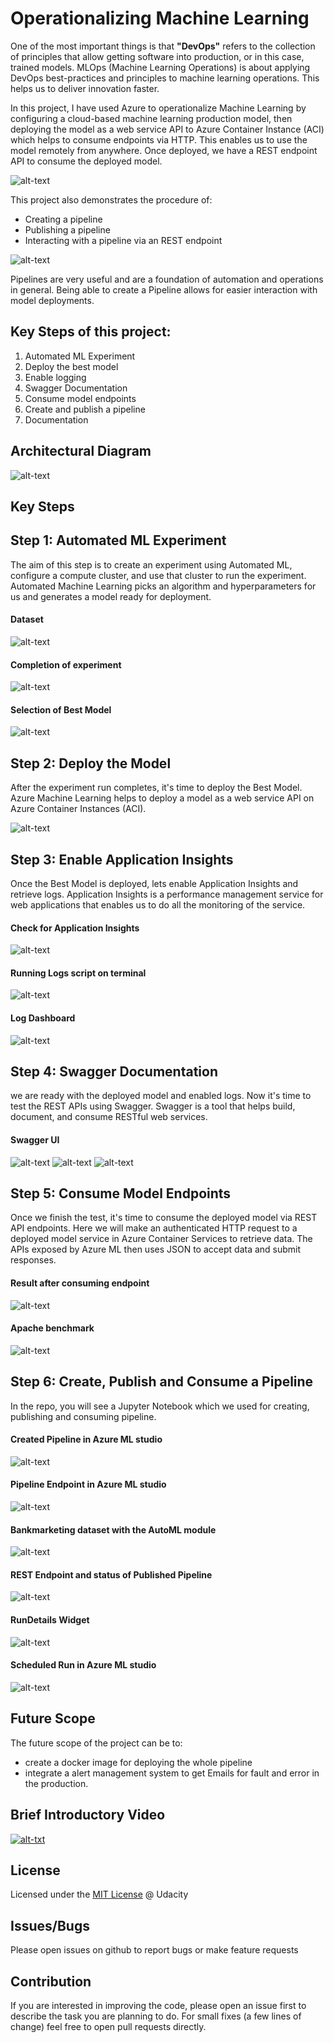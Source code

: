 # Operationalizing Machine Learning

One of the most important things is that **"DevOps"** refers to the collection of principles that allow getting software into production, or in this case, trained models. MLOps (Machine Learning Operations) is about applying DevOps best-practices and principles to machine learning operations. This helps us to deliver innovation faster. 

In this project, I have used Azure to operationalize Machine Learning by configuring a cloud-based machine learning production model, then deploying the model as a web service API to Azure Container Instance (ACI) which helps to consume endpoints via HTTP. This enables us to use the model remotely from anywhere. Once deployed, we have a REST endpoint API to consume the deployed model.

![alt-text](backup/images/flow_diagram.png)

This project also demonstrates the procedure of:
- Creating a pipeline
- Publishing a pipeline
- Interacting with a pipeline via an REST endpoint

![alt-text](backup/images/pipeline_automation.png)

Pipelines are very useful and are a foundation of automation and operations in general. Being able to create a Pipeline allows for easier interaction with model deployments.

## Key Steps of this project:
1. Automated ML Experiment
2. Deploy the best model
3. Enable logging
4. Swagger Documentation
5. Consume model endpoints
6. Create and publish a pipeline
7. Documentation

## Architectural Diagram
![alt-text](backup/images/architecture_diagram.png)

## Key Steps
## Step 1: Automated ML Experiment
The aim of this step is to create an experiment using Automated ML, configure a compute cluster, and use that cluster to run the experiment. Automated Machine Learning picks an algorithm and hyperparameters for us and generates a model ready for deployment.

#### Dataset
![alt-text](backup/images/image1_1.png)

#### Completion of experiment
![alt-text](backup/images/image2.png)

#### Selection of Best Model
![alt-text](backup/images/image3.png)

## Step 2: Deploy the Model
After the experiment run completes, it's time to deploy the Best Model. Azure Machine Learning helps to deploy a model as a web service API on Azure Container Instances (ACI). 

![alt-text](backup/images/image4.png)

## Step 3: Enable Application Insights
Once the Best Model is deployed, lets enable Application Insights and retrieve logs. Application Insights is a performance management service for web applications that enables us to do all the monitoring of the service.

#### Check for Application Insights
![alt-text](backup/images/image5.png)

#### Running Logs script on terminal
![alt-text](backup/images/image7.png)

#### Log Dashboard
![alt-text](backup/images/image6.png)



## Step 4: Swagger Documentation
we are ready with the deployed model and enabled logs. Now it's time to test the REST APIs using Swagger. Swagger is a tool that helps build, document, and consume RESTful web services.

#### Swagger UI
![alt-text](backup/images/image8.png)
![alt-text](backup/images/image9.png)
![alt-text](backup/images/image10.png)

## Step 5: Consume Model Endpoints
Once we finish the test, it's time to consume the deployed model via REST API endpoints. Here we will make an authenticated HTTP request to a deployed model service in Azure Container Services to retrieve data. The APIs exposed by Azure ML then uses JSON to accept data and submit responses.

#### Result after consuming endpoint
![alt-text](backup/images/image11_1.png)

#### Apache benchmark
![alt-text](backup/images/image12.png)


## Step 6: Create, Publish and Consume a Pipeline
In the repo, you will see a Jupyter Notebook which we used for creating, publishing and consuming pipeline. 

#### Created Pipeline in Azure ML studio
![alt-text](backup/images/image13.png)

#### Pipeline Endpoint in Azure ML studio
![alt-text](backup/images/image14.png)

#### Bankmarketing dataset with the AutoML module
![alt-text](backup/images/image15.png)

#### REST Endpoint and status of Published Pipeline
![alt-text](backup/images/image17.png)

#### RunDetails Widget
![alt-text](backup/images/image18.png)

#### Scheduled Run in Azure ML studio
![alt-text](backup/images/image19.png)


## Future Scope
The future scope of the project can be to:
* create a docker image for deploying the whole pipeline
* integrate a alert management system to get Emails for fault and error in the production.

## Brief Introductory Video

[![alt-txt](backup/images/youtube_thumbnail.jpg)](https://www.youtube.com/watch?v=haBXfmGhPG8)

## License
Licensed under the [MIT License](https://github.com/rajatsharma369007/Operationalize-ML/blob/master/LICENSE) @ Udacity

## Issues/Bugs
Please open issues on github to report bugs or make feature requests

## Contribution
If you are interested in improving the code, please open an issue first to describe the task you are planning to do. For small fixes (a few lines of change) feel free to open pull requests directly.

